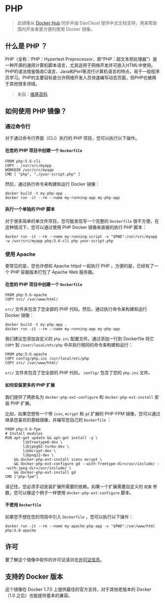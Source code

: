 # PHP

> 此镜像从 [Docker Hub](https://registry.hub.docker.com/_/php/) 同步并由 DaoCloud 提供中文文档支持，用来帮助国内开发者更方便的使用 Docker 镜像。


## 什么是 PHP ？

PHP（全称：PHP：Hypertext Preprocessor，即“PHP：超文本预处理器”）是一种开源的通用计算机脚本语言，尤其适用于网络开发并可嵌入HTML中使用。PHP的语法借鉴吸收C语言、Java和Perl等流行计算机语言的特点，易于一般程序员学习。PHP的主要目标是允许网络开发人员快速编写动态页面，但PHP也被用于其他很多领域。
>来自：[维基百科](https://zh.wikipedia.org/wiki/PHP)


## 如何使用 PHP 镜像？

### 通过命令行

对于通过命令行界面（CLI）执行的 PHP 项目，您可以执行以下操作。

#### 在您的 PHP 项目中创建一个 `Dockerfile`

```
FROM php:5.6-cli
COPY . /usr/src/myapp
WORKDIR /usr/src/myapp
CMD [ "php", "./your-script.php" ]
```

然后，通过执行命令来构建和运行 Docker 镜像：

```
docker build -t my-php-app .
docker run -it --rm --name my-running-app my-php-app
```

#### 执行一个单独的 PHP 脚本

对于很多简单的单文件项目，您可能发现写一个完整的 `Dockerfile` 很不方便。在这种情况下，您可以通过使用 PHP Docker 镜像来直接的执行 PHP 脚本：

```
docker run -it --rm --name my-running-script -v "$PWD":/usr/src/myapp -w /usr/src/myapp php:5.6-cli php your-script.php
```

### 使用 Apache

更常见的是，您也许想和 Apache httpd 一起执行 PHP 。方便的是，已经有了一个 PHP 容器版本打包了 Apache Web 服务器。

#### 在您的 PHP 项目中创建一个 `Dockerfile`

```
FROM php:5.6-apache
COPY src/ /var/www/html/
```

`src/` 文件夹包含了您全部的 PHP 代码。然后，通过执行命令来构建和运行 Docker 镜像：

```
docker build -t my-php-app .
docker run -it --rm --name my-running-app my-php-app
```

我们建议您添加自定义的 `php.ini` 配置文件。通过添加一行到 Dockerfile 将它 `COPY` 到 `/user/local/etc/php` 中并执行相同的命令来构建和运行：

```
FROM php:5.6-apache
COPY config/php.ini /usr/local/etc/php
COPY src/ /var/www/html/
```

`src/` 文件夹包含了您全部的 PHP 代码， `config/` 包含了您的 `php.ini` 文件。

#### 如何安装更多的 PHP 扩展

我们提供了两款名为 `docker-php-ext-configure` 和 `docker-php-ext-install` 安装 PHP 扩展。

比如，如果您想有一个带 `icov`, `mcrypt` 和 `gd` 扩展的 PHP-FPM 镜像，您可以通过继承您喜欢的基础镜像，并编写您自己的 `Dockerfile` ：

```
FROM php:5.6-fpm
# Install modules
RUN apt-get update && apt-get install -y \
        libfreetype6-dev \
        libjpeg62-turbo-dev \
        libmcrypt-dev \
        libpng12-dev \
    && docker-php-ext-install iconv mcrypt \
    && docker-php-ext-configure gd --with-freetype-dir=/usr/include/ --with-jpeg-dir=/usr/include/ \
    && docker-php-ext-install gd
CMD ["php-fpm"]
```

请记住，您必须手动安装扩展所需要的依赖。如果一个扩展需要自定义的 `配置` 参数，您可以像这个例子一样使用 `docker-php-ext-configure` 脚本。

#### 不使用 `Dockerfile`

如果您不想在您的项目中引入 `Dockerfile` ，您可以执行以下操作：

```
docker run -it --rm --name my-apache-php-app -v "$PWD":/var/www/html php:5.6-apache
```

## 许可

要了解这个镜像中软件的许可证请浏览[许可证信息](http://php.net/license/)。

## 支持的 Docker 版本

这个镜像在 Docker 1.7.0 上提供最佳的官方支持，对于其他老版本的 Docker（1.0 之后）也能提供基本的兼容。 